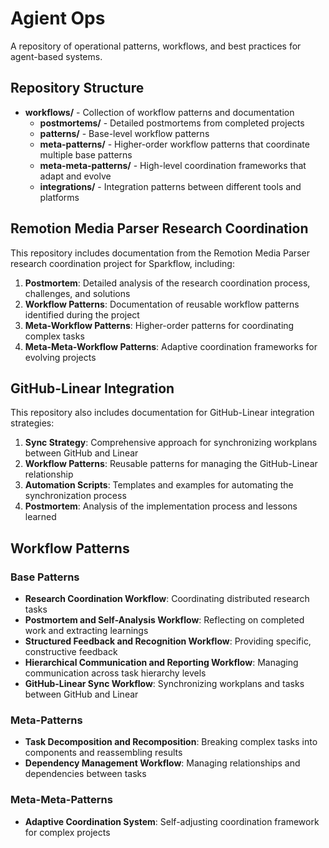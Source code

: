 # Agient Ops

A repository of operational patterns, workflows, and best practices for agent-based systems.

## Repository Structure

- **workflows/** - Collection of workflow patterns and documentation
  - **postmortems/** - Detailed postmortems from completed projects
  - **patterns/** - Base-level workflow patterns
  - **meta-patterns/** - Higher-order workflow patterns that coordinate multiple base patterns
  - **meta-meta-patterns/** - High-level coordination frameworks that adapt and evolve
  - **integrations/** - Integration patterns between different tools and platforms

## Remotion Media Parser Research Coordination

This repository includes documentation from the Remotion Media Parser research coordination project for Sparkflow, including:

1. **Postmortem**: Detailed analysis of the research coordination process, challenges, and solutions
2. **Workflow Patterns**: Documentation of reusable workflow patterns identified during the project
3. **Meta-Workflow Patterns**: Higher-order patterns for coordinating complex tasks
4. **Meta-Meta-Workflow Patterns**: Adaptive coordination frameworks for evolving projects

## GitHub-Linear Integration

This repository also includes documentation for GitHub-Linear integration strategies:

1. **Sync Strategy**: Comprehensive approach for synchronizing workplans between GitHub and Linear
2. **Workflow Patterns**: Reusable patterns for managing the GitHub-Linear relationship
3. **Automation Scripts**: Templates and examples for automating the synchronization process
4. **Postmortem**: Analysis of the implementation process and lessons learned

## Workflow Patterns

### Base Patterns
- **Research Coordination Workflow**: Coordinating distributed research tasks
- **Postmortem and Self-Analysis Workflow**: Reflecting on completed work and extracting learnings
- **Structured Feedback and Recognition Workflow**: Providing specific, constructive feedback
- **Hierarchical Communication and Reporting Workflow**: Managing communication across task hierarchy levels
- **GitHub-Linear Sync Workflow**: Synchronizing workplans and tasks between GitHub and Linear

### Meta-Patterns
- **Task Decomposition and Recomposition**: Breaking complex tasks into components and reassembling results
- **Dependency Management Workflow**: Managing relationships and dependencies between tasks

### Meta-Meta-Patterns
- **Adaptive Coordination System**: Self-adjusting coordination framework for complex projects


